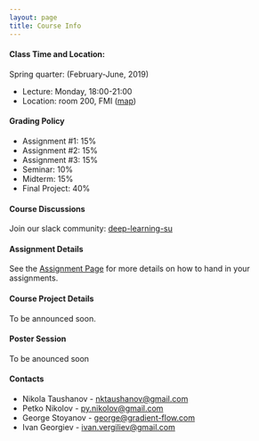 ```yaml
---
layout: page
title: Course Info
---
```


#### Class Time and Location:
Spring quarter: (February-June, 2019)
- Lecture: Monday, 18:00-21:00
- Location: room 200, FMI ([map](https://www.google.bg/maps/place/Faculty+of+Mathematics+and+Informatics/@42.6743729,23.3282929,17z/data=!3m1!4b1!4m5!3m4!1s0x40aa85ac6b04a067:0x1c03d81bc96a6a96!8m2!3d42.6743729!4d23.3304816?hl=en))

#### Grading Policy
- Assignment #1: 15%
- Assignment #2: 15%
- Assignment #3: 15%
- Seminar: 10%
- Midterm: 15%
- Final Project: 40%

#### Course Discussions
Join our slack community: [deep-learning-su](https://join.slack.com/t/deep-learning-su/shared_invite/enQtMzE3NTcyOTY3NzY1LTI3N2VmZThiZGM4NWJlYzA3MTZlMDg4ZGE2NDhlZTg4MTk1NDBjMGU1ZTEzMzI4MTgyODRjZmRiMDA4NTkwNDM)

#### Assignment Details
See the [Assignment Page](/../assignment-requirements) for more details on how to hand in your assignments.

#### Course Project Details
To be announced soon.

#### Poster Session
To be anounced soon

#### Contacts
- Nikola Taushanov - nktaushanov@gmail.com
- Petko Nikolov - py.nikolov@gmail.com
- George Stoyanov - george@gradient-flow.com
- Ivan Georgiev - ivan.vergiliev@gmail.com
